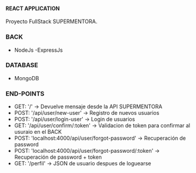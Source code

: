 #### REACT APPLICATION

Proyecto FullStack SUPERMENTORA.

### BACK
- NodeJs
-ExpressJs

### DATABASE
- MongoDB

### END-POINTS

* GET: '/' -> Devuelve mensaje desde la API SUPERMENTORA
* POST: '/api/user/new-user' -> Registro de nuevos usuarios
* POST: '/api/user/login-user' -> Login de usuarios
* GET: '/api/user/confirm/:token' -> Validacion de token para confirmar al usuraio en el BACK
* POST: 'localhost:4000/api/user/forgot-password' -> Recuperación de password
* POST: 'localhost:4000/api/user/forgot-password/:token' -> Recuperación de password + token
* GET: '/perfil' -> JSON de usuario despues de loguearse
